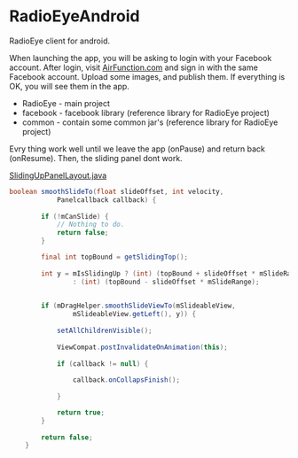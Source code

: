 RadioEyeAndroid
===============
RadioEye client for android.
 
When launching the app, you will be asking to login with your Facebook account.
After login, visit [AirFunction.com](http://airfunction.com/) and sign in with the same Facebook account.
Upload some images, and publish them. If everything is OK, you will see them in the app.


- RadioEye - main project
- facebook - facebook library (reference library for RadioEye project)
- common   - contain some common jar's (reference library for RadioEye project)


Evry thing work well until we leave the app (onPause) and return back (onResume).
Then, the sliding panel dont work.



[SlidingUpPanelLayout.java](https://github.com/yakirp/RadioEyeAndroid/blob/master/RadioEye/src/com/radioeye/ui/SlidingUpPanelLayout.java#L963-977)

```java
boolean smoothSlideTo(float slideOffset, int velocity,
			Panelcallback callback) {
	 
		if (!mCanSlide) {
			// Nothing to do.
	  		return false;
		}

		final int topBound = getSlidingTop();
		
		int y = mIsSlidingUp ? (int) (topBound + slideOffset * mSlideRange)
				: (int) (topBound - slideOffset * mSlideRange);

	 
		if (mDragHelper.smoothSlideViewTo(mSlideableView,
				mSlideableView.getLeft(), y)) {
	 
			setAllChildrenVisible();
	 
			ViewCompat.postInvalidateOnAnimation(this);
	 
			if (callback != null) {
	 
				callback.onCollapsFinish();
		 
			}

			return true;
		}
		
		return false;
	}
 
```
